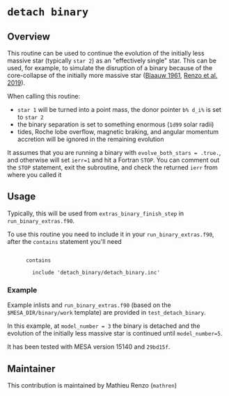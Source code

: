 # ``detach binary``

## Overview

This routine can be used to continue the evolution of the initially
less massive star (typically `star 2`) as an "effectively single"
star. This can be used, for example, to simulate the disruption of a
binary because of the core-collapse of the initially more massive star
([Blaauw 1961](https://ui.adsabs.harvard.edu/abs/1961BAN....15..265B/abstract),
[Renzo et al. 2019](https://ui.adsabs.harvard.edu/abs/2019A%26A...624A..66R/abstract)).

When calling this routine:

 * `star 1` will be turned into a point mass, the donor pointer `b% d_i%` is
   set to `star 2`
 * the binary separation is set to something enormous (`1d99` solar
 radii)
 * tides, Roche lobe overflow, magnetic braking, and angular momentum accretion will
   be ignored in the remaining evolution

It assumes that you are running a binary with `evolve_both_stars =
.true.`, and otherwise will set `ierr=1` and hit a Fortran `STOP`. You
can comment out the `STOP` statement, exit the subroutine, and check
the returned `ierr` from where you called it

## Usage

Typically, this will be used from `extras_binary_finish_step` in
`run_binary_extras.f90`.

To use this routine you need to include it in your `run_binary_extras.f90`,
after the `contains` statement you'll need

```Fortran

      contains

        include 'detach_binary/detach_binary.inc'
```

### Example

Example inlists and `run_binary_extras.f90` (based on the
`$MESA_DIR/binary/work` template) are provided in `test_detach_binary`. 

In this example, at `model_number = 3` the binary 
is detached and the evolution of the initially 
less massive star is continued until `model_number=5`.

It has been tested with MESA version 15140 and `29bd15f`.

## Maintainer

This contribution is maintained by Mathieu Renzo (`mathren`)
